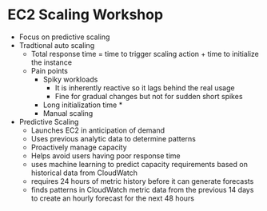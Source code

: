 # EC2 Scaling Workshop

 * Focus on predictive scaling
 * Tradtional auto scaling
   * Total response time = time to trigger scaling action + time to initialize the instance
   * Pain points
     * Spiky workloads
       * It is inherently reactive so it lags behind the real usage
       * Fine for gradual changes but not for sudden short spikes
     * Long initialization time
       * 
     * Manual scaling
 * Predictive Scaling
   * Launches EC2 in anticipation of demand
   * Uses previous analytic data to determine patterns
   * Proactively manage capacity
   * Helps avoid users having poor response time
   * uses machine learning to predict capacity requirements based on historical data from CloudWatch
   * requires 24 hours of metric history before it can generate forecasts
   * finds patterns in CloudWatch metric data from the previous 14 days to create an hourly forecast for the next 48 hours